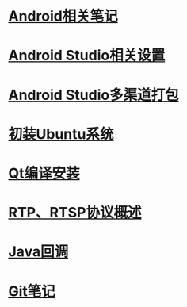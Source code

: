 
# [Android相关笔记](./Android.md)

# [Android Studio相关设置](AndroidStudio/Readme.md)

# [Android Studio多渠道打包](Flavors/Readme.md)

# [初装Ubuntu系统](./初装Ubuntu系统.md)

# [Qt编译安装](./Qt编译安装.md)

# [RTP、RTSP协议概述](./RTP_RTSP/RTP_RTSP.md)

# [Java回调](./JavaCallback/JavaCallback.md)

# [Git笔记](./git/README.md)

